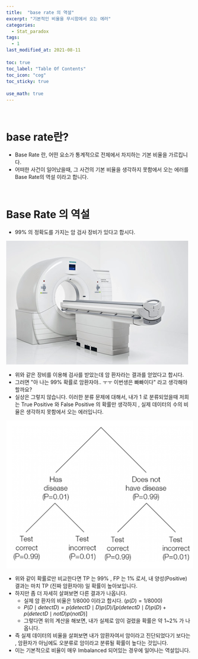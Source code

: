 ```yaml
---
title:  "base rate 의 역설"
excerpt: "기본적인 비율을 무시함에서 오는 에러"
categories:
  - Stat_paradox
tags:
  - 1
last_modified_at: 2021-08-11

toc: true
toc_label: "Table Of Contents"
toc_icon: "cog"
toc_sticky: true

use_math: true
---
```


<br>

# base rate란?

- Base Rate 란, 어떤 요소가 통계적으로 전체에서 차지하는 기본 비율을 가르킵니다. 
- 어떠한 사건이 일어났을때, 그 사건의 기본 비율을 생각하지 못함에서 오는 에러를 Base Rate의 역설 이라고 합니다.

<br>

# Base Rate 의 역설

- 99% 의 정확도를 가지는 암 검사 장비가 있다고 합시다. 

![png](/assets/images/Stat/32_2.png)

- 위와 같은 장비를 이용해 검사를 받았는데 암 환자라는 결과를 얻었다고 합시다.
- 그러면 "아 나는 99% 확률로 암환자야.. ㅜㅜ 이번생은 빠빠이다" 라고 생각해야 할까요? 
- 실상은 그렇지 않습니다. 이러한 분류 문제에 대해서, 내가 1 로 분류되었을때 저희는 True Positive 와  False Positive 의 확률만 생각하지 , 실제 데이터의 수의 비율은 생각하지 못함에서 오는 에러입니다.

![png](/assets/images/Stat/32_1.png)

- 위와 같이 확률로만 비교한다면 TP 는 99% , FP 는 1% 로서, 내 양성(Positive) 결과는 마치 TP (진짜 암환자야) 일 확률이 높아보입니다. 
- 하지만 좀 더 자세히 살펴보면 다른 결과가 나옵니다. 
  - 실제 암 환자의 비율은 1/8000 이라고 합시다. ($p(D) = 1/8000$)
  - $P(D\mid detect D) = p(detect D\mid D)p(D)/[p(detect D\mid D)p(D)+p(detect D\mid notD)p(notD)]$
  - 그렇다면 위의 계산을 해보면, 내가 실제로 암이 걸렸을 확률은 약 1~2% 가 나옵니다.
- 즉 실제 데이터의 비율을 살펴보면 내가 암환자여서 암이라고 진단되었다기 보다는 , 암환자가 아님에도 오분류로 암이라고 분류될 확률이 높다는 것입니다.
- 이는 기본적으로 비율이 매우 Imbalanced 되어있는 경우에 일어나는 역설입니다.


